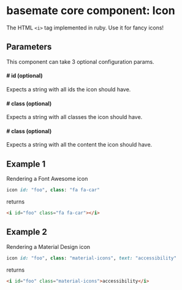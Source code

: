 # basemate core component: Icon

The HTML `<i>` tag implemented in ruby. Use it for fancy icons!

## Parameters

This component can take 3 optional configuration params.

#### # id (optional)
Expects a string with all ids the icon should have.

#### # class (optional)
Expects a string with all classes the icon should have.

#### # class (optional)
Expects a string with all the content the icon should have.

## Example 1
Rendering a Font Awesome icon

```ruby
icon id: "foo", class: "fa fa-car"
```

returns

```html
<i id="foo" class="fa fa-car"></i>
```

## Example 2
Rendering a Material Design icon

```ruby
icon id: "foo", class: "material-icons", text: "accessibility"
```

returns

```html
<i id="foo" class="material-icons">accessibility</i>
```
